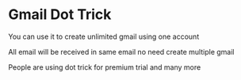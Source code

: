 # Gmail Dot Trick

You can use it to create unlimited gmail using one account

All email will be received in same email no need create multiple gmail

People are using dot trick for premium trial and many more
